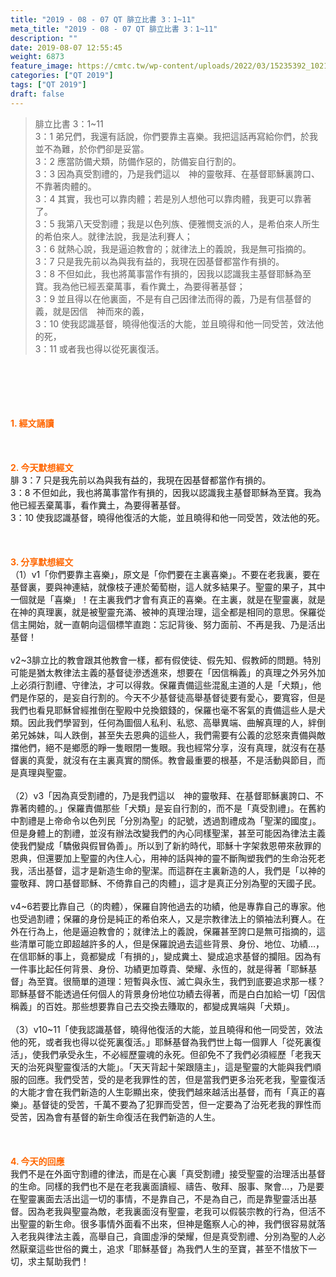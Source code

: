 ```yaml
---
title: "2019 - 08 - 07 QT 腓立比書 3：1~11"
meta_title: "2019 - 08 - 07 QT 腓立比書 3：1~11"
description: ""
date: 2019-08-07 12:55:45
weight: 6873
feature_image: https://cmtc.tw/wp-content/uploads/2022/03/15235392_10211799862337740_180693556567566654_o-1.webp
categories: ["QT 2019"]
tags: ["QT 2019"]
draft: false
---
```


<blockquote>腓立比書 3：1~11<br />
3：1 弟兄們，我還有話說，你們要靠主喜樂。我把這話再寫給你們，於我並不為難，於你們卻是妥當。<br />
3：2 應當防備犬類，防備作惡的，防備妄自行割的。<br />
3：3 因為真受割禮的，乃是我們這以　神的靈敬拜、在基督耶穌裏誇口、不靠著肉體的。<br />
3：4 其實，我也可以靠肉體；若是別人想他可以靠肉體，我更可以靠著了。<br />
3：5 我第八天受割禮；我是以色列族、便雅憫支派的人，是希伯來人所生的希伯來人。就律法說，我是法利賽人；<br />
3：6 就熱心說，我是逼迫教會的；就律法上的義說，我是無可指摘的。<br />
3：7 只是我先前以為與我有益的，我現在因基督都當作有損的。<br />
3：8 不但如此，我也將萬事當作有損的，因我以認識我主基督耶穌為至寶。我為他已經丟棄萬事，看作糞土，為要得著基督；<br />
3：9 並且得以在他裏面，不是有自己因律法而得的義，乃是有信基督的義，就是因信　神而來的義，<br />
3：10 使我認識基督，曉得他復活的大能，並且曉得和他一同受苦，效法他的死，<br />
3：11 或者我也得以從死裏復活。</blockquote><br />
&nbsp;<br />
<br />
&nbsp;<br />
<br />
<span style="color: #ff6600;"><strong>1. </strong><strong>經文誦讀</strong></span><br />
<br />
<span style="color: #ff6600;"><strong> </strong></span><br />
<br />
<span style="color: #ff6600;"><strong>2. 今天默想</strong><strong>經文<br />
</strong></span>腓 3：7 只是我先前以為與我有益的，我現在因基督都當作有損的。<br />
3：8 不但如此，我也將萬事當作有損的，因我以認識我主基督耶穌為至寶。我為他已經丟棄萬事，看作糞土，為要得著基督。<br />
3：10 使我認識基督，曉得他復活的大能，並且曉得和他一同受苦，效法他的死。<br />
<br />
&nbsp;<br />
<br />
<span style="color: #ff6600;"><strong>3. 分享默想經文<br />
</strong></span>（1）v1「你們要靠主喜樂」，原文是「你們要在主裏喜樂」。不要在老我裏，要在基督裏，要與神連結，就像枝子連於葡萄樹，這人就多結果子。聖靈的果子，其中一個就是「喜樂」！在主裏我們才會有真正的喜樂。在主裏，就是在聖靈裏，就是在神的真理裏，就是被聖靈充滿、被神的真理治理，這全都是相同的意思。保羅從信主開始，就一直朝向這個標竿直跑：忘記背後、努力面前、不再是我、乃是活出基督！<br />
<br />
v2~3腓立比的教會跟其他教會一樣，都有假使徒、假先知、假教師的問題。特別可能是猶太教律法主義的基督徒滲透進來，想要在「因信稱義」的真理之外另外加上必須行割禮、守律法，才可以得救。保羅責備這些混亂主道的人是「犬類」，他們是作惡的，是妄自行割的。今天不少基督徒高舉基督徒要有愛心，要寬容，但是我們也看見耶穌曾經推倒在聖殿中兑換銀錢的，保羅也毫不客氣的責備這些人是犬類。因此我們學習到，任何為圖個人私利、私慾、高舉異端、曲解真理的人，絆倒弟兄姊妹，叫人跌倒，甚至失去恩典的這些人，我們需要有公義的忿怒來責備與敵擋他們，絕不是鄉愿的睜一隻眼閉一隻眼。我也經常分享，沒有真理，就沒有在基督裏的真愛，就沒有在主裏真實的關係。教會最重要的根基，不是活動與節目，而是真理與聖靈。<br />
<br />
（2）v3「因為真受割禮的，乃是我們這以　神的靈敬拜、在基督耶穌裏誇口、不靠著肉體的。」保羅責備那些「犬類」是妄自行割的，而不是「真受割禮」。在舊約中割禮是上帝命令以色列民「分別為聖」的記號，透過割禮成為「聖潔的國度」。但是身體上的割禮，並沒有辦法改變我們的內心同樣聖潔，甚至可能因為律法主義使我們變成「驕傲與假冒偽善」。所以到了新約時代，耶穌十字架救恩帶來赦罪的恩典，但還要加上聖靈的內住人心，用神的話與神的靈不斷陶塑我們的生命治死老我，活出基督，這才是新造生命的聖潔。而這群在主裏新造的人，我們是「以神的靈敬拜、誇口基督耶穌、不倚靠自己的肉體」，這才是真正分別為聖的天國子民。<br />
<br />
v4~6若要比靠自己（的肉體），保羅自誇他過去的功績，他是專靠自己的專家。他也受過割禮；保羅的身份是純正的希伯來人，又是宗教律法上的領袖法利賽人。在外在行為上，他是逼迫教會的；就律法上的義說，保羅甚至誇口是無可指摘的，這些清單可能立即超越許多的人，但是保羅說過去這些背景、身份、地位、功績…，在信耶穌的事上，竟都變成「有損的」，變成糞土、變成追求基督的攔阻。因為有一件事比起任何背景、身份、功績更加尊貴、榮耀、永恆的，就是得著「耶穌基督」為至寶。很簡單的道理：短暫與永恆、滅亡與永生，我們到底要追求那一樣？耶穌基督不能透過任何個人的背景身份地位功績去得著，而是白白加給一切「因信稱義」的百姓。那些想要靠自己去交換去賺取的，都變成異端與「犬類」。<br />
<br />
（3）v10~11「使我認識基督，曉得他復活的大能，並且曉得和他一同受苦，效法他的死，或者我也得以從死裏復活。」耶穌基督為我們世上每一個罪人「從死裏復活」，使我們承受永生，不必經歷靈魂的永死。但卻免不了我們必須經歷「老我天天的治死與聖靈復活的大能」。「天天背起十架跟隨主」，這是聖靈的大能與我們順服的回應。我們受苦，受的是老我罪性的苦，但是當我們更多治死老我，聖靈復活的大能才會在我們新造的人生彰顯出來，使我們越來越活出基督，而有「真正的喜樂」。基督徒的受苦，千萬不要為了犯罪而受苦，但一定要為了治死老我的罪性而受苦，因為會有基督的新生命復活在我們新造的人生。<br />
<br />
&nbsp;<br />
<br />
<span style="color: #ff6600;"><strong>4. 今天的回應<br />
</strong></span>我們不是在外面守割禮的律法，而是在心裏「真受割禮」接受聖靈的治理活出基督的生命。同樣的我們也不是在老我裏面讀經、禱告、敬拜、服事、聚會…，乃是要在聖靈裏面去活出這一切的事情，不是靠自己，不是為自己，而是靠聖靈活出基督。因為老我與聖靈為敵，老我裏面沒有聖靈，老我可以假裝宗教的行為，但活不出聖靈的新生命。很多事情外面看不出來，但神是鑑察人心的神，我們很容易就落入老我與律法主義，高舉自己，貪圖虛淨的榮耀，但是真受割禮、分別為聖的人必然厭棄這些世俗的糞土，追求「耶穌基督」為我們人生的至寶，甚至不惜放下一切，求主幫助我們！<br />
<br />
&nbsp;
        